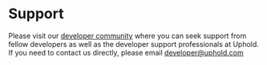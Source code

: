 # Support
Please visit our [developer community](https://developer.uphold.com/en/community) where you can seek support from fellow developers as well as the developer support professionals at Uphold. If you need to contact us directly, please email <a href="mailto:developer@uphold.com?Subject=Help%20Me" target="_top">developer@uphold.com</a>

<br><br><br><br><br><br><br><br><br><br><br><br><br><br><br><br><br><br><br><br><br><br><br><br>
